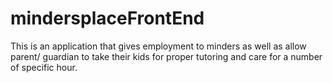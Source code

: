 # mindersplaceFrontEnd
This is an application that gives employment to minders as well as allow parent/ guardian to take their kids for proper tutoring and care for a number of specific hour. 

